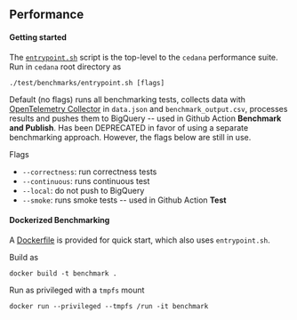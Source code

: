 ## Performance

#### Getting started

The [`entrypoint.sh`](entrypoint.sh) script is the top-level to the `cedana` performance suite. Run in `cedana` root directory as
```
./test/benchmarks/entrypoint.sh [flags]
```
Default (no flags) runs all benchmarking tests, collects data with [OpenTelemetry Collector](https://github.com/open-telemetry/opentelemetry-collector) in `data.json` and `benchmark_output.csv`, processes results and pushes them to BigQuery -- used in Github Action **Benchmark and Publish**. Has been DEPRECATED in favor of using a separate benchmarking approach. However, the flags below are still in use. 

Flags
- `--correctness`: run correctness tests
- `--continuous`: runs continuous test
- `--local`: do not push to BigQuery
- `--smoke`: runs smoke tests -- used in Github Action **Test**

#### Dockerized Benchmarking

A [Dockerfile](Dockerfile) is provided for quick start, which also uses `entrypoint.sh`.

Build as 
```
docker build -t benchmark .
```

Run as privileged with a `tmpfs` mount
```
docker run --privileged --tmpfs /run -it benchmark 
```

